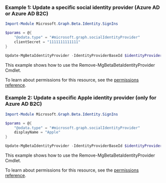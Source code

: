 ### Example 1: Update a specific <strong>social identity provider</strong> (Azure AD or Azure AD B2C)

```powershellImport-Module Microsoft.Graph.Beta.Identity.SignIns

$params = @{
	"@odata.type" = "#microsoft.graph.socialIdentityProvider"
	clientSecret = "1111111111111"
}

Update-MgBetaIdentityProvider -IdentityProviderBaseId $identityProviderBaseId -BodyParameter $params
```
This example shows how to use the Remove-MgBetaBetaIdentityProvider Cmdlet.
To learn about permissions for this resource, see the [permissions reference](/graph/permissions-reference).

### Example 2: Update a specific <strong>Apple identity provider</strong> (only for Azure AD B2C)

```powershellImport-Module Microsoft.Graph.Beta.Identity.SignIns

$params = @{
	"@odata.type" = "#microsoft.graph.socialIdentityProvider"
	displayName = "Apple"
}

Update-MgBetaIdentityProvider -IdentityProviderBaseId $identityProviderBaseId -BodyParameter $params
```
This example shows how to use the Remove-MgBetaBetaIdentityProvider Cmdlet.
To learn about permissions for this resource, see the [permissions reference](/graph/permissions-reference).

